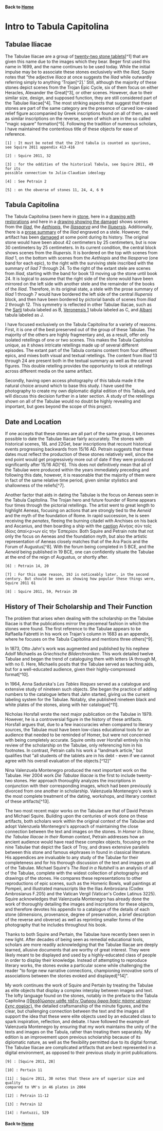 #### Back to [Home](https://brclar15.github.io/tabulaCapitolina/)

# Intro to Tabula Capitolina

## Tabulae Iliacae

The Tabulae Iliacae are a group of [twenty-two stone tablets](https://github.com/brclar15/tabulaCapitolina/blob/master/tabulae.md)[^1] that are given this name due to the images which they bear. Beger first used this name in 1699, and the name continues to be used today. While the initial impulse may be to associate these stones exclusively with the *Iliad*, Squire notes that "the adjective *Iliaca* at once suggests the *Iliad* while outwardly referring simply to anything 'Trojan[^2].' Still, although the majority of these stones depict scenes from the Trojan Epic Cycle, six of them focus on either Heracles, Alexander the Great[^3], or other scenes. However, due to their similar size, design, and supposed function, they are still considered part of the Tabulae Iliacae[^4]. The most striking aspects that suggest that these stones are part of the same category are the presence of carved low-raised relief figure accompanied by Greek inscriptions found on all of them, as well as similar inscriptions on the reverse, seven of which are in the so called "magic square" formation[^5]. Following the tradition of numerous scholars, I have maintained the contentious title of these objects for ease of reference. 

	[1] : It must be noted that the 23rd tabula is counted as spurious, see Squire 2011 appendix 413-416

	[2] : Squire 2011, 32

	[3] : for the oddities of the historical Tabula, see Squire 2011, 49 for its
	possible connection to Julio-Claudian ideology 

	[4] : See Petrain 2

	[5] : on the obverse of stones 11, 24, 4, 6 9


## Tabula Capitolina

The Tabula Capitolina (seen here in [stone](http://shot.holycross.edu/eikon/tabulaeiliacae/Capitoline_1.jpg), here in a [drawing with restorations](http://www.mediterranees.net/art_antique/oeuvres/iliaca/images/capitolina1.gif) and here in a [drawing showing the damage](http://shot.holycross.edu/eikon/tabulaeiliacae/jahn1873-page142.jpg)) shows scenes from the [*Iliad*](http://www.homermultitext.org/ict2/?urn=urn:cite:hmt:capimgs.2017a:Capitoline_15@0.6897,0.01215,0.3016,0.9873), the [*Aethiopis*](http://www.homermultitext.org/ict2/?urn=urn:cite:hmt:capimgs.2017a:Capitoline_15@0.03516,0.8409,0.6111,0.09838), the [*Iliasparva*](http://www.homermultitext.org/ict2/?urn=urn:cite:hmt:capimgs.2017a:Capitoline_15@0.03125,0.9103,0.6684,0.08941) and the [*Iliupersis*](http://www.homermultitext.org/ict2/?urn=urn:cite:hmt:capimgs.2017a:Capitoline_15@0.04188,0.09288,0.5927,0.7694). Additionally, there is a [prose summary](http://www.homermultitext.org/ict2/?urn=urn:cite:hmt:capimgs.2017a:Capitoline_15@0.5864,0.1027,0.1278,0.7746) of the *Iliad* engraved on a stele. However, the artifact has been [damaged](http://www.homermultitext.org/ict2/?urn=urn:cite:hmt:capimgs.2017a:Capitoline_15@0.001085,0.001736,0.1706,0.9974) at some point during its history. The original stone would have been about 42 centimeters by 25 centimeters, but is now 30 centimeters by 25 centimeters. In its current condition, the central block shows scenes from the *Iliupersis*. It is bordered on the top with scenes from *Iliad* 1, on the bottom with scenes from the *Aethiopis* and the *Iliasparva* (one band for each epic), to the right with the surviving stele inscribed with the summary of *Iiad* 7 through 24. To the right of the extant stele are scenes from *Iliad*, starting with the band for book 13 moving up the stone until book 24. It is logical to assume that the right side of the stone would have been mirrored on the left side with another stele and the remainder of the books of the *Iliad*. Therefore, in its original state, a stele with the prose summary of *Iliad* 1 through 7 would have bordered the left side of the central *Iliupersis* block, and then have been bordered by pictorial bands of scenes from *Iliad* 2 through 12. This symmetry is reflected in other Tabulae Iliacae, such as the [Sarti](http://shot.holycross.edu/eikon/tabulaeiliacae/jahn1873-page143.jpg) tabula labeled as B, [Veronensis 1](http://shot.holycross.edu/eikon/tabulaeiliacae/jahn1873-page144.jpg) tabula labeled as C, and [Albani](http://shot.holycross.edu/eikon/tabulaeiliacae/jahn1873-page146.jpg) tabula labeled as J. 

I have focused exclusively on the Tabula Capitolina for a variety of reasons. First, it is one of the best preserved out of the group of these Tabulae. The majority of the others are highly fragmentary and, as a result, offer only isolated retellings of one or two scenes. This makes the Tabula Capitolina unique, as it shows intricate retellings made up of several different episodes. The extant part of the Tabula contains content from four different epics, and mixes both visual and textual retellings. The content from *Iliad* 13 through 24 are present both in the textual summary as well as the carved figures. This double retelling provides the opportunity to look at retellings across different media on the same artifact. 

Secondly, having open access photography of this tabula made it the natural choice around which to base this study. I have used the photography to create my own diplomatic digital edition of this Tabula, and will discuss this decision further in a later section. A study of the retellings shown on all of the Tabulae would no doubt be highly revealing and important, but goes beyond the scope of this project. 

## Date and Location

If one accepts that these stones are all part of the same group, it becomes possible to date the Tabulae Iliacae fairly accurately. The stones with historical scenes, 18L and 22Get, bear inscriptions that recount historical events progressing backwards from 15/16 AD. Petrain suggests that these dates must reflect the production of these stones relatively well, since the end point would get progressively more out of date if they were produced significantly after 15/16 AD[^6]. This does not definitively mean that all of the Tabulae were produced within the years immediately preceding and following this date, however, it is reasonable that the majority of them were in fact of the same relative time period, given similar stylistics and shallowness of the reliefs[^7].

Another factor that aids in dating the Tabulae is the focus on Aeneas seen in the Tabula Capitolina. The Trojan hero and future founder of Rome appears four times through the pictorial retellings. The artist went to great length to highlight Aeneas, focusing on actions that are strongly tied to the *Aeneid* and the myth of the foundation of Rome. In rapid succession, he is seen receiving the *penates*, fleeing the burning citadel with Anchises on his back and Ascanius, and then boarding a ship with the [caption](http://www.homermultitext.org/ict2/?urn=urn:cite:hmt:capimgs.2017a:Capitoline_1@0.177,0.8053,0.19,0.032) Αἰνήας σὺν τοῖς ἰδίοις ἀπαί<ρ>ων εἰς τὴν Ἑσπερίαν. Both Squire and Petrain note that not only the focus on Aeneas and the foundation myth, but also the artistic representation of Aeneas closely matches that of the Ara Pacis and the Forum of Augustus[^8]. With the forum being completed in 5 BCE, and the *Aeneid* being published in 19 BCE, one can confidently situate the Tabulae at the end of the reign of Augustus, or shortly after. 

	[6] : Petrain 14, 20

	[7] : For this same reason, 19J is noticeably later, in the second century. But should be seen as showing how popular these things were, Squire 2011 61

	[8] : Squire 2011, 59, Petrain 20

## History of Their Scholarship and Their Function

The problem that arises when dealing with the scholarship on the Tabulae Iliacae is that the publications mirror the piecemeal fashion in which the stones were found. The first reference to the Tabulae appears to be Raffaella Fabretti in his work on Trajan's column in 1683 as an appendix, where he focuses on the Tabula Capitolina and mentions three others[^9]. 

In 1873, Otto Jahn's work was augmented and published by his nephew Adolf Michaelis as *Griechische Bilderchroniken*. This work detailed twelve Tabulae and began the trend of cataloguing them with letters (A through M, with no I). Here, Michaelis posits that the Tabulae served as teaching aids, but for a well-educated audience, given their highly-compressed format[^10]. 

In 1964, Anna Sadurska's *Les Tables Iliaques* served as a catalogue and extensive study of nineteen such objects. She began the practice of adding numbers to the catalogue letters that Jahn started, giving us the current labeling system for the Tabulae. Notably, she published nineteen black and white plates of the stones, along with her catalogue[^11].

Nicholas Horsfall wrote the next major publication on the Tabulae in 1979. However, he is a controversial figure in the history of these artifacts. Horsfall argues that, due to a few inaccuracies when compared to literary sources, the Tabulae must have been low-class educational tools for an audience that needed to be reminded of Homer, but were not concerned with being completely accurate. Squire omits over Horsfall entirely in his review of the scholarship on the Tabulae, only referencing him in his footnotes. In contrast, Petrain calls his work a "landmark article," but qualifies that "all students of the tablets are in his debt - even if we cannot agree with his overall evaluation of the objects.[^12]"

Nina Valenzuela Montenegro produced the next important work on the Tabulae. Her 2004 work *Die Tabulae Iliacae* is the first to include twenty-two stones. Her approach thoroughly analyzes the inscriptions in conjunction with their corresponding images, which had been previously divorced from one another in scholarship. Valenzuela Montenegro's work is the most complete treatment of the dating, workshops, and literary context of these artifacts[^13].

The two most recent major works on the Tabulae are that of David Petrain and Michael Squire. Building upon the centuries of work done on these artifacts, both scholars work within the original context of the Tabulae and adopt Valenzuela Montenegro's approach of maintaining the close connection between the text and images on the stones. In *Homer in Stone, the Tabulae Iliacae in their Roman context*, Petrain addresses how an ancient audience would have read these complex objects, focusing on the nine Tabulae that depict the Sack of Troy, and draws extensive parallels between this stone and famous ekphrases in found in classical literature. His appendices are invaluable to any study of the Tabulae for their completeness and for his thorough discussion of the text and images on all of the Tabulae. Michael Squire's *The Iliad in a Nutshell* is an analysis of all of the Tabulae, complete with the widest collection of photography and drawings of the stones. He compares these representations to other reproductions of epic scenes, such as the Homeric Bowls, wall paintings at Pompeii, and illustrated manuscripts like the Ilias Ambrosiana (Codex Ambrosianus F.205) and the Vatican Vergil (Vatican's Codex Latinus 3225). Squire acknowledges that Valenzuela Montenegro has already done the work of thoroughly detailing the images and inscriptions for these objects, and therefore devotes his appendix to a catalogue of the details of each stone (dimensions, provenance, degree of preservation, a brief description of the reverse and obverse) as well as reprinting smaller forms of the photography that he includes throughout his book. 

Thanks to both Squire and Pertain, the Tabulae have recently been seen in new light. After decades of being seen as remedial educational tools, scholars are more readily acknowledging that the Tabulae Iliacae are deeply learned, allusive documents that are worthy of great interest. They were likely meant to be displayed and used by a highly-educated class of people in order to display their knowledge. Instead of attempting to reproduce literary works, the stones evoke a particular scene while challenging the reader "to forge new narrative connections, championing innovative sorts of associations between the stories evoked and displayed[^14]".  

My work continues the work of Squire and Pertain by treating the Tabulae as elite objects that display a complex interplay between images and text. The lofty language found on the stones, notably in the preface to the Tabula Capitolina [([Θεοδ]ώρηον μάθε τάξιν Ὁμήρου ὄφρα δαεὶς πάσης μέτρον ἔχῃς σοφίας)](http://www.homermultitext.org/ict2/?urn=urn:cite:hmt:capimgs.2017a:Capitoline_1@0.032,0.824,0.694,0.0373), the detailed craftsmanship of the minute figures, and the clear, but challenging connection between the text and the images all support the idea that these were elite objects used by an educated class to spark inspiration, reflection, and debate. I have followed the example of Valenzuela Montenegro by ensuring that my work maintains the unity of the texts and images on the Tabula, rather than treating them separately. My edition is an improvement upon previous scholarship because of its diplomatic nature, as well as the flexibility permitted due to its digital format. The Tabulae Iliacae are complicated artifacts that are best represented in a digital environment, as opposed to their previous study in print publications.



	[9] : [Squire 2011, 28]

	[10] : Pertain 11

	[11] : Squire 2011, 30 notes that these are of superior size and quality 
	compared to VM's in 46 plates in 2004

	[12] : Petrain 11-12

	[13] : Petrain 12

	[14] : Fantuzzi, 529



#### Back to [Home](https://brclar15.github.io/tabulaCapitolina/) 
